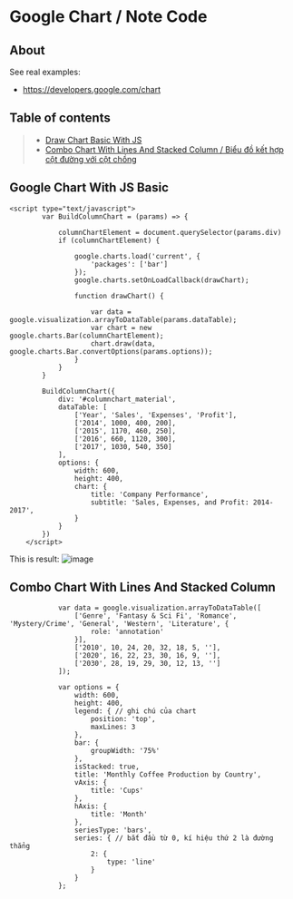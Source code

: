 # Google Chart / Note Code

## About 

See real examples:

* <https://developers.google.com/chart>

## Table of contents

> * [Draw Chart Basic With JS](#google-chart-with-js-basic)
> * [Combo Chart With Lines And Stacked Column / Biểu đồ kết hợp cột đường với cột chồng](#combo-chart-with-lines-and-stacked-column)  

  
## Google Chart With JS Basic

``` 
<script type="text/javascript">
        var BuildColumnChart = (params) => {

            columnChartElement = document.querySelector(params.div)
            if (columnChartElement) {

                google.charts.load('current', {
                    'packages': ['bar']
                });
                google.charts.setOnLoadCallback(drawChart);

                function drawChart() {

                    var data = google.visualization.arrayToDataTable(params.dataTable);
                    var chart = new google.charts.Bar(columnChartElement);
                    chart.draw(data, google.charts.Bar.convertOptions(params.options));
                }
            }
        }

        BuildColumnChart({
            div: '#columnchart_material',
            dataTable: [
                ['Year', 'Sales', 'Expenses', 'Profit'],
                ['2014', 1000, 400, 200],
                ['2015', 1170, 460, 250],
                ['2016', 660, 1120, 300],
                ['2017', 1030, 540, 350]
            ],
            options: {
                width: 600,
                height: 400,
                chart: {
                    title: 'Company Performance',
                    subtitle: 'Sales, Expenses, and Profit: 2014-2017',
                }
            }
        })
    </script>
```
This is result: 
![image](https://user-images.githubusercontent.com/108250685/196375980-2dde583b-52e1-4a1b-96b9-be87650787c9.png)


## Combo Chart With Lines And Stacked Column  

```
            var data = google.visualization.arrayToDataTable([
                ['Genre', 'Fantasy & Sci Fi', 'Romance', 'Mystery/Crime', 'General', 'Western', 'Literature', {
                    role: 'annotation'
                }],
                ['2010', 10, 24, 20, 32, 18, 5, ''],
                ['2020', 16, 22, 23, 30, 16, 9, ''],
                ['2030', 28, 19, 29, 30, 12, 13, '']
            ]);

            var options = {
                width: 600,
                height: 400,
                legend: { // ghi chú của chart 
                    position: 'top',
                    maxLines: 3
                },
                bar: {
                    groupWidth: '75%'
                },
                isStacked: true,
                title: 'Monthly Coffee Production by Country',
                vAxis: {
                    title: 'Cups'
                },
                hAxis: {
                    title: 'Month'
                },
                seriesType: 'bars',
                series: { // bắt đầu từ 0, kí hiệu thứ 2 là đường thẳng
                    2: {
                        type: 'line'
                    }
                }
            };
```
